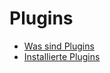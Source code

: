 # Plugins

  - [Was sind Plugins](./01_wat_are_plugins.md) 
  - [Installierte Plugins](./02_installed_plugins.md) 

